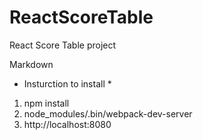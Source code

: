 # ReactScoreTable
React Score Table project

Markdown

* Insturction to install *

1. npm install
2. node_modules/.bin/webpack-dev-server 
3. http://localhost:8080
